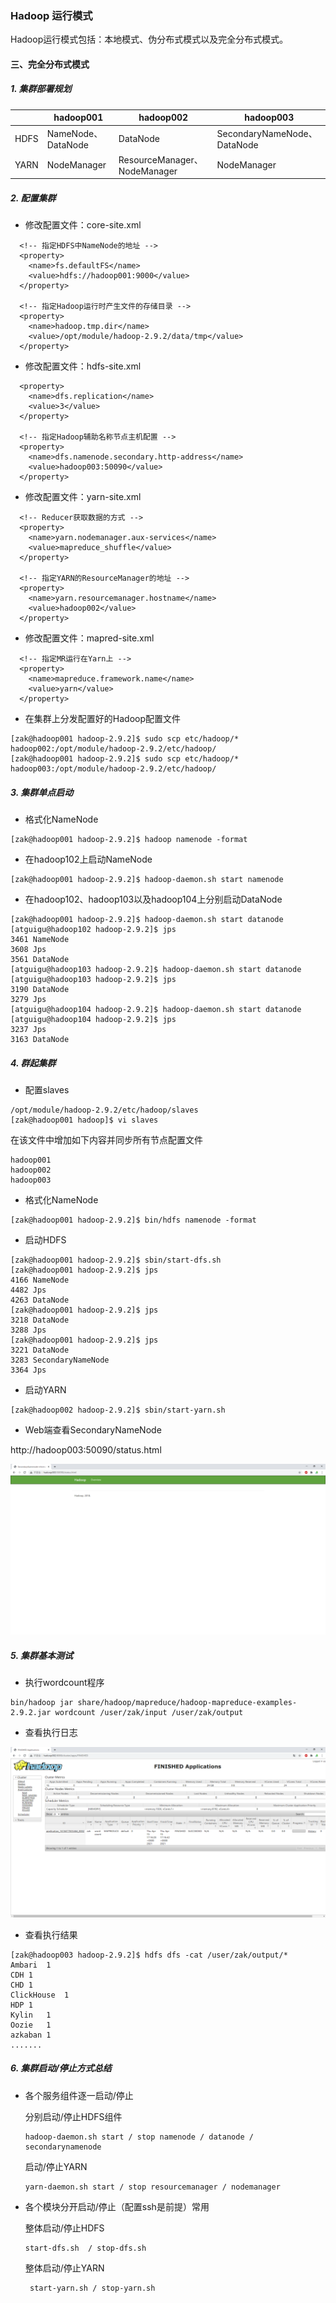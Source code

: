 ### Hadoop 运行模式

Hadoop运行模式包括：本地模式、伪分布式模式以及完全分布式模式。

#### 三、完全分布式模式

##### 1. 集群部署规划

|      | hadoop001          | hadoop002                    | hadoop003                   |
| ---- | ------------------ | ---------------------------- | --------------------------- |
| HDFS | NameNode、DataNode | DataNode                     | SecondaryNameNode、DataNode |
| YARN | NodeManager        | ResourceManager、NodeManager | NodeManager                 |

##### 2. 配置集群

- 修改配置文件：core-site.xml

```shell
  <!-- 指定HDFS中NameNode的地址 -->
  <property>
    <name>fs.defaultFS</name>
    <value>hdfs://hadoop001:9000</value>
  </property>

  <!-- 指定Hadoop运行时产生文件的存储目录 -->
  <property>
    <name>hadoop.tmp.dir</name>
    <value>/opt/module/hadoop-2.9.2/data/tmp</value>
  </property>
```

- 修改配置文件：hdfs-site.xml

```
  <property>
    <name>dfs.replication</name>
    <value>3</value>
  </property>

  <!-- 指定Hadoop辅助名称节点主机配置 -->
  <property>
    <name>dfs.namenode.secondary.http-address</name>
    <value>hadoop003:50090</value>
  </property>

```

- 修改配置文件：yarn-site.xml

```
  <!-- Reducer获取数据的方式 -->
  <property>
    <name>yarn.nodemanager.aux-services</name>
	<value>mapreduce_shuffle</value>
  </property>

  <!-- 指定YARN的ResourceManager的地址 -->
  <property>
    <name>yarn.resourcemanager.hostname</name>
	<value>hadoop002</value>
  </property>
```

- 修改配置文件：mapred-site.xml

```
  <!-- 指定MR运行在Yarn上 -->
  <property>
    <name>mapreduce.framework.name</name>
    <value>yarn</value>
  </property>
```

- 在集群上分发配置好的Hadoop配置文件

```
[zak@hadoop001 hadoop-2.9.2]$ sudo scp etc/hadoop/*  hadoop002:/opt/module/hadoop-2.9.2/etc/hadoop/
[zak@hadoop001 hadoop-2.9.2]$ sudo scp etc/hadoop/*  hadoop003:/opt/module/hadoop-2.9.2/etc/hadoop/
```

##### 3. 集群单点启动

- 格式化NameNode

```
[zak@hadoop001 hadoop-2.9.2]$ hadoop namenode -format
```

- 在hadoop102上启动NameNode

```
[zak@hadoop001 hadoop-2.9.2]$ hadoop-daemon.sh start namenode
```

- 在hadoop102、hadoop103以及hadoop104上分别启动DataNode

```
[zak@hadoop001 hadoop-2.9.2]$ hadoop-daemon.sh start datanode
[atguigu@hadoop102 hadoop-2.9.2]$ jps
3461 NameNode
3608 Jps
3561 DataNode
[atguigu@hadoop103 hadoop-2.9.2]$ hadoop-daemon.sh start datanode
[atguigu@hadoop103 hadoop-2.9.2]$ jps
3190 DataNode
3279 Jps
[atguigu@hadoop104 hadoop-2.9.2]$ hadoop-daemon.sh start datanode
[atguigu@hadoop104 hadoop-2.9.2]$ jps
3237 Jps
3163 DataNode
```

##### 4. 群起集群

- 配置slaves

```
/opt/module/hadoop-2.9.2/etc/hadoop/slaves
[zak@hadoop001 hadoop]$ vi slaves
```

在该文件中增加如下内容并同步所有节点配置文件

```
hadoop001
hadoop002
hadoop003
```

- 格式化NameNode

```
[zak@hadoop001 hadoop-2.9.2]$ bin/hdfs namenode -format
```

- 启动HDFS

```
[zak@hadoop001 hadoop-2.9.2]$ sbin/start-dfs.sh
[zak@hadoop001 hadoop-2.9.2]$ jps
4166 NameNode
4482 Jps
4263 DataNode
[zak@hadoop001 hadoop-2.9.2]$ jps
3218 DataNode
3288 Jps
[zak@hadoop001 hadoop-2.9.2]$ jps
3221 DataNode
3283 SecondaryNameNode
3364 Jps
```

- 启动YARN

```
[zak@hadoop002 hadoop-2.9.2]$ sbin/start-yarn.sh
```

- Web端查看SecondaryNameNode

http://hadoop003:50090/status.html

![](../images/202104_01/10.png)

##### 5. 集群基本测试

- 执行wordcount程序

```shell
bin/hadoop jar share/hadoop/mapreduce/hadoop-mapreduce-examples-2.9.2.jar wordcount /user/zak/input /user/zak/output
```

- 查看执行日志

![](../images/202104_01/11.png)

- 查看执行结果

```shell
[zak@hadoop003 hadoop-2.9.2]$ hdfs dfs -cat /user/zak/output/*
Ambari	1
CDH	1
CHD	1
ClickHouse	1
HDP	1
Kylin	1
Oozie	1
azkaban	1
.......
```

##### 6. 集群启动/停止方式总结

- 各个服务组件逐一启动/停止

  分别启动/停止HDFS组件

  ```shell
  hadoop-daemon.sh start / stop namenode / datanode / secondarynamenode
  ```

  启动/停止YARN

  ```shell
  yarn-daemon.sh start / stop resourcemanager / nodemanager
  ```

  

- 各个模块分开启动/停止（配置ssh是前提）常用

   整体启动/停止HDFS

    ```
    start-dfs.sh  / stop-dfs.sh
    ```

    整体启动/停止YARN

    ```
     start-yarn.sh / stop-yarn.sh
    ```



